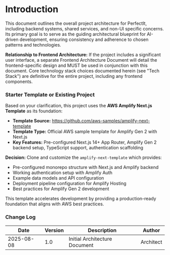 # Introduction

This document outlines the overall project architecture for PerfectIt, including backend systems, shared services, and non-UI specific concerns. Its primary goal is to serve as the guiding architectural blueprint for AI-driven development, ensuring consistency and adherence to chosen patterns and technologies.

**Relationship to Frontend Architecture:**
If the project includes a significant user interface, a separate Frontend Architecture Document will detail the frontend-specific design and MUST be used in conjunction with this document. Core technology stack choices documented herein (see "Tech Stack") are definitive for the entire project, including any frontend components.

### Starter Template or Existing Project

Based on your clarification, this project uses the **AWS Amplify Next.js Template** as its foundation:
- **Template Source:** https://github.com/aws-samples/amplify-next-template
- **Template Type:** Official AWS sample template for Amplify Gen 2 with Next.js
- **Key Features:** Pre-configured Next.js 14+ App Router, Amplify Gen 2 backend setup, TypeScript support, authentication scaffolding

**Decision:** Clone and customize the `amplify-next-template` which provides:
- Pre-configured monorepo structure with Next.js and Amplify backend
- Working authentication setup with Amplify Auth
- Example data models and API configuration
- Deployment pipeline configuration for Amplify Hosting
- Best practices for Amplify Gen 2 development

This template accelerates development by providing a production-ready foundation that aligns with AWS best practices.

### Change Log
| Date | Version | Description | Author |
|------|---------|-------------|--------|
| 2025-08-08 | 1.0 | Initial Architecture Document | Architect |
